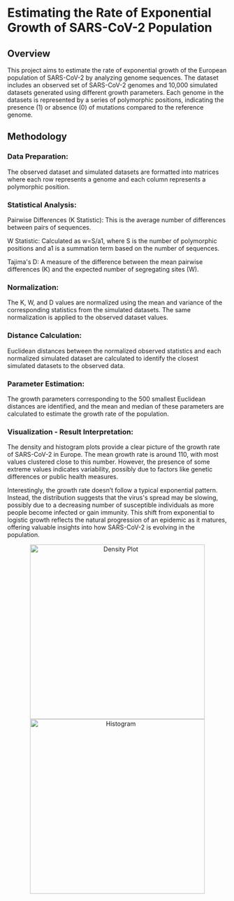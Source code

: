 # Estimating the Rate of Exponential Growth of SARS-CoV-2 Population

## Overview

This project aims to estimate the rate of exponential growth of the European population of SARS-CoV-2 by analyzing genome sequences. The dataset includes an observed set of SARS-CoV-2 genomes and 10,000 simulated datasets generated using different growth parameters. Each genome in the datasets is represented by a series of polymorphic positions, indicating the presence (1) or absence (0) of mutations compared to the reference genome.

## Methodology

### Data Preparation: 
The observed dataset and simulated datasets are formatted into matrices where each row represents a genome and each column represents a polymorphic position.

### Statistical Analysis:
   Pairwise Differences (K Statistic): This is the average number of differences between pairs of sequences.
        
   W Statistic: Calculated as w=S/a1​, where S is the number of polymorphic positions and a1 is a summation term based on the number of sequences.
        
   Tajima's D: A measure of the difference between the mean pairwise differences (K) and the expected number of segregating sites (W).

### Normalization: 
The K, W, and D values are normalized using the mean and variance of the corresponding statistics from the simulated datasets. The same normalization is applied to the observed dataset values.

### Distance Calculation: 
Euclidean distances between the normalized observed statistics and each normalized simulated dataset are calculated to identify the closest simulated datasets to the observed data.

### Parameter Estimation: 
The growth parameters corresponding to the 500 smallest Euclidean distances are identified, and the mean and median of these parameters are calculated to estimate the growth rate of the population.

### Visualization - Result Interpretation:
The density and histogram plots provide a clear picture of the growth rate of SARS-CoV-2 in Europe. The mean growth rate is around 110, with most values clustered close to this number. However, the presence of some extreme values indicates variability, possibly due to factors like genetic differences or public health measures.

Interestingly, the growth rate doesn’t follow a typical exponential pattern. Instead, the distribution suggests that the virus's spread may be slowing, possibly due to a decreasing number of susceptible individuals as more people become infected or gain immunity. This shift from exponential to logistic growth reflects the natural progression of an epidemic as it matures, offering valuable insights into how SARS-CoV-2 is evolving in the population.

<p align="center">
  <img src="https://github.com/user-attachments/assets/3890137d-8432-44c2-872d-1b37a41a01a6" alt="Density Plot" width="400"/>
  <img src="https://github.com/user-attachments/assets/5a2434af-fb75-4e8f-8360-66fbc542f88e" alt="Histogram" width="400"/>
</p>

